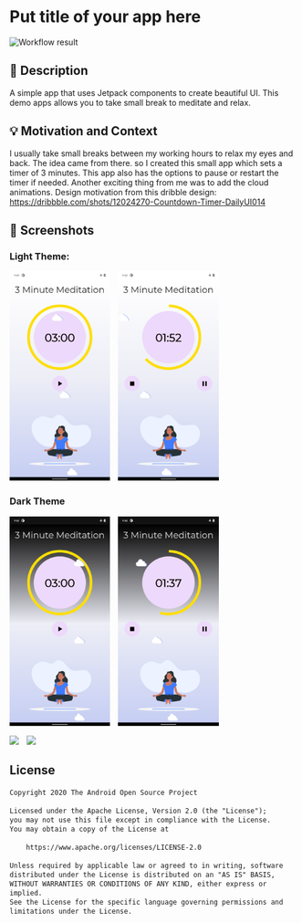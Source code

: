 # Put title of your app here
![Workflow result](https://github.com/ProMode7/android-dev-challenge-compose-week2/workflows/Check/badge.svg)


## :scroll: Description
A simple app that uses Jetpack components to create beautiful UI. This demo apps allows you to take small break to meditate and relax.

## :bulb: Motivation and Context
I usually take small breaks between my working hours to relax my eyes and back. The idea came from there. so I created this small app which sets a timer of 3 minutes.
This app also has the options to pause or restart the timer if needed. Another exciting thing from me was to add the cloud animations.
Design motivation from this dribble design:
https://dribbble.com/shots/12024270-Countdown-Timer-DailyUI014

## :camera_flash: Screenshots
### Light Theme:
<img src="/results/screenshot_1.png" width="35%">&emsp;<img src="/results/screenshot_2.png" width="35%">
### Dark Theme
<img src="/results/screenshot_3.png" width="35%">&emsp;<img src="/results/screenshot_4.png" width="35%">

<img src="/results/gif_1.gif" width="35%">&emsp;<img src="/results/gif_2.gif" width="35%">

## License
```
Copyright 2020 The Android Open Source Project

Licensed under the Apache License, Version 2.0 (the "License");
you may not use this file except in compliance with the License.
You may obtain a copy of the License at

    https://www.apache.org/licenses/LICENSE-2.0

Unless required by applicable law or agreed to in writing, software
distributed under the License is distributed on an "AS IS" BASIS,
WITHOUT WARRANTIES OR CONDITIONS OF ANY KIND, either express or implied.
See the License for the specific language governing permissions and
limitations under the License.
```